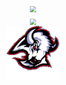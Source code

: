 <!-- Top badges -->
<p align="center">
  <a href="https://go-skill-icons.vercel.app/">
    <img
      src="https://go-skill-icons.vercel.app/api/icons?i=raspberrypi,chatgpt,linux,cs,java,golang,html"
    />
  </a>
</p>

<div align="center">
      <img src="https://github-readme-stats.vercel.app/api/wakatime?username=@chado&layout=compact&custom_title=Time%20Spent%20Sitting&langs_count=6&theme=dark&show_icons=true&hide_border=true" />
</div>

<div align="center">
<!--     <img src="./bills.gif" width="auto" align="center" /> -->
     <img src="./sabres.gif" align="center" />
</div>

